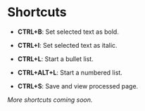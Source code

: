 <!-- TITLE: Keyboard Shortcuts -->
<!-- SUBTITLE: A list of quick keyboard shortcuts for common functions -->

# Shortcuts
- **CTRL+B**: Set selected text as bold.
- **CTRL+I**: Set selected text as italic.
- **CTRL+L**: Start a bullet list.
- **CTRL+ALT+L**: Start a numbered list.


- **CTRL+S**: Save and view processed page.

*More shortcuts coming soon.*